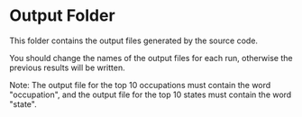 # Output Folder

This folder contains the output files generated by the source code.

You should change the names of the output files for each run, otherwise the previous results will be written.

Note: The output file for the top 10 occupations must contain the word "occupation", and the output file for the top 10 states must contain the word "state".
